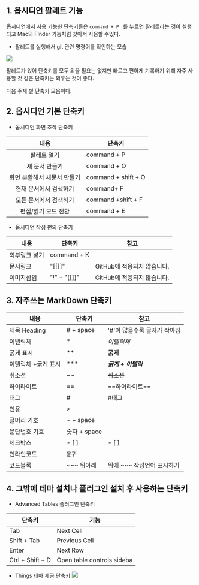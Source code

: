 ## 1. 옵시디언 팔레트 기능  

옵시디언에서 사용 가능한 단축키들은  `command + P ` 를 누르면 팔레트라는 것이 실행되고  Mac의 FInder 기능처럼 찾아서 사용할 수있다.


- 팔레트를 실행해서 git 관련 명령어를 확인하는 모습 

![](https://i.imgur.com/ilBO6lR.png)




팔레트가 있어 단축키를 모두 외울 필요는 없지만 
빠르고 편하게 기록하기 위해 자주 사용할 것 같은 단축키는 외우는 것이 좋다. 


다음 주제 별 단축키 모음이다. 


## 2. 옵시디언 기본 단축키

- 옵시디언 화면 조작 단축키

|            내용             | 단축키              |
|:---------------------------:| ------------------- |
|         팔레트 열기         | command + P         |
|       새 문서 만들기        | command + O         |
| 화면 분할해서 새문서 만들기 | command + shift + O |
|   현재 문서에서 검색하기    | command+ F          |
|   모든 문서에서 검색하기    | command +shift + F  |
|     편집/읽기 모드 전환     | command + E         |



- 옵시디언 작성 편의 단축키

| 내용          | 단축키       | 참고                        |
| ------------- | ------------ | --------------------------- |
| 외부링크 넣기 | command + K  |                             |
| 문서링크      | "[[]]"       | GitHub에 적용되지 않습니다. |
| 이미지삽입    | "!" + "[[]]" | GitHub에 적용되지 않습니다. |



## 3. 자주쓰는 MarkDown 단축키

| 내용                | 단축키       | 참고                         |
| ------------------- | ------------ | ---------------------------- |
| 제목 Heading        | # + space    | '#'이 많을수록 글자가 작아짐 |
| 이탤릭체            | *            | *이텔릭체*                   |
| 굵게 표시           | **           | **굵게**                     |
| 이탤릭체 +굵게 표시 | ***          | ***굵게 + 이텔릭***          |
| 취소선              | ~~           | ~~취소선~~                   |
| 하이라이트          | ==           | ==하이라이트==               |
| 태그                | #            | #태그                        |
| 인용                | >            |                              |
| 글머리 기호         | - + space    |                              |
| 문단번호 기호       | 숫자 + space |                              |
| 체크박스            | - [ ]        | - [ ]                        |
| 인라인코드          | `문구`       |                              |
| 코드블록            | ~~~    위아래      |    위에 ~~~ 작성언어 표시하기                         |



## 4. 그밖에 테마 설치나 플러그인 설치 후 사용하는 단축키

- Advanced Tables 플러그인 단축키 

|단축키 |기능|
|---|---|
|Tab|Next Cell|
|Shift + Tab|Previous Cell|
|Enter|Next Row|
|Ctrl + Shift + D|Open table controls sideba|


- Things 테마 제공 단축키
![](https://i.imgur.com/xRlND97.png)
